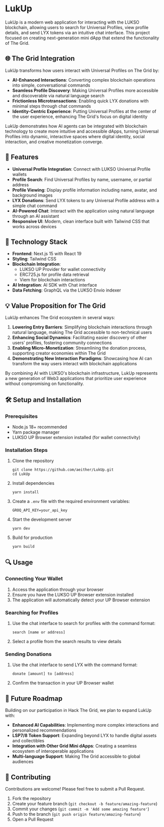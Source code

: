 # LukUp

LukUp is a modern web application for interacting with the LUKSO blockchain, allowing users to search for Universal Profiles, view profile details, and send LYX tokens via an intuitive chat interface. This project focused on creating next-generation mini dApp that extend the functionality of The Grid.

## 🌐 The Grid Integration

LukUp transforms how users interact with Universal Profiles on The Grid by:

- **AI-Enhanced Interactions**: Converting complex blockchain operations into simple, conversational commands
- **Seamless Profile Discovery**: Making Universal Profiles more accessible and discoverable via natural language search
- **Frictionless Microtransactions**: Enabling quick LYX donations with minimal steps through chat commands
- **Identity-Centric Experience**: Putting Universal Profiles at the center of the user experience, enhancing The Grid's focus on digital identity

LukUp demonstrates how AI agents can be integrated with blockchain technology to create more intuitive and accessible dApps, turning Universal Profiles into dynamic, interactive spaces where digital identity, social interaction, and creative monetization converge.

## 🚀 Features

- **Universal Profile Integration**: Connect with LUKSO Universal Profile wallets
- **Profile Search**: Find Universal Profiles by name, username, or partial address
- **Profile Viewing**: Display profile information including name, avatar, and background images
- **LYX Donations**: Send LYX tokens to any Universal Profile address with a simple chat command
- **AI-Powered Chat**: Interact with the application using natural language through an AI assistant
- **Responsive UI**: Modern, clean interface built with Tailwind CSS that works across devices

## 🔧 Technology Stack

- **Frontend**: Next.js 15 with React 19
- **Styling**: Tailwind CSS
- **Blockchain Integration**: 
  - LUKSO UP Provider for wallet connectivity
  - ERC725.js for profile data retrieval
  - Viem for blockchain interactions
- **AI Integration**: AI SDK with Chat interface
- **Data Fetching**: GraphQL via the LUKSO Envio indexer

## 💡 Value Proposition for The Grid

LukUp enhances The Grid ecosystem in several ways:

1. **Lowering Entry Barriers**: Simplifying blockchain interactions through natural language, making The Grid accessible to non-technical users
2. **Enhancing Social Dynamics**: Facilitating easier discovery of other users' profiles, fostering community connections
3. **Enabling Micro-Monetization**: Streamlining the donation process, supporting creator economies within The Grid
4. **Demonstrating New Interaction Paradigms**: Showcasing how AI can transform the way users interact with blockchain applications

By combining AI with LUKSO's blockchain infrastructure, LukUp represents a new generation of Web3 applications that prioritize user experience without compromising on functionality.

## 🛠️ Setup and Installation

### Prerequisites

- Node.js 18+ recommended
- Yarn package manager
- LUKSO UP Browser extension installed (for wallet connectivity)

### Installation Steps

1. Clone the repository
   ```
   git clone https://github.com/aeither/LukUp.git
   cd LukUp
   ```

2. Install dependencies
   ```
   yarn install
   ```

3. Create a `.env` file with the required environment variables:
   ```
   GROQ_API_KEY=your_api_key
   ```

4. Start the development server
   ```
   yarn dev
   ```

5. Build for production
   ```
   yarn build
   ```

## 🔍 Usage

### Connecting Your Wallet

1. Access the application through your browser
2. Ensure you have the LUKSO UP Browser extension installed
3. The application will automatically detect your UP Browser extension

### Searching for Profiles

1. Use the chat interface to search for profiles with the command format:
   ```
   search [name or address]
   ```
2. Select a profile from the search results to view details

### Sending Donations

1. Use the chat interface to send LYX with the command format:
   ```
   donate [amount] to [address]
   ```
2. Confirm the transaction in your UP Browser wallet

## 🚀 Future Roadmap

Building on our participation in Hack The Grid, we plan to expand LukUp with:

- **Enhanced AI Capabilities**: Implementing more complex interactions and personalized recommendations
- **LSP7/8 Token Support**: Expanding beyond LYX to handle digital assets and collectibles
- **Integration with Other Grid Mini dApps**: Creating a seamless ecosystem of interoperable applications
- **Multi-language Support**: Making The Grid accessible to global audiences

## 🤝 Contributing

Contributions are welcome! Please feel free to submit a Pull Request.

1. Fork the repository
2. Create your feature branch (`git checkout -b feature/amazing-feature`)
3. Commit your changes (`git commit -m 'Add some amazing feature'`)
4. Push to the branch (`git push origin feature/amazing-feature`)
5. Open a Pull Request

